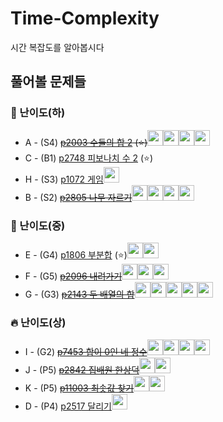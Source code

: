 # Time-Complexity
시간 복잡도를 알아봅시다

## 풀어볼 문제들

### 🍉 난이도(하)
+ A - (S4) ~~[p2003 수들의 합 2](https://www.acmicpc.net/problem/2003) (:star:)~~<img src = "https://github.com/wocjs.png" width="25" height="25"><img src = "https://github.com/sulogc.png" width="25" height="25"><img src = "https://github.com/Frog-Slayer.png" width="25" height="25"><img src = "https://github.com/Summerimm.png" width="25" height="25">
+ C - (B1) [p2748 피보나치 수 2](https://www.acmicpc.net/problem/2748) (:star:)
+ H - (S3) [p1072 게임](https://www.acmicpc.net/problem/1072)<img src = "https://github.com/Frog-Slayer.png" width="25" height="25">
+ B - (S2) ~~[p2805 나무 자르기](https://www.acmicpc.net/problem/2805)~~<img src = "https://github.com/sulogc.png" width="25" height="25"><img src = "https://github.com/wocjs.png" width="25" height="25"><img src = "https://github.com/Frog-Slayer.png" width="25" height="25"><img src = "https://github.com/Summerimm.png" width="25" height="25">

### 🌲 난이도(중)
+ E - (G4) [p1806 부분합](https://www.acmicpc.net/problem/1806)  (:star:)<img src = "https://github.com/Frog-Slayer.png" width="25" height="25"><img src = "https://github.com/sulogc.png" width="25" height="25">
+ F - (G5) ~~[p2096 내려가기](https://www.acmicpc.net/problem/2096)~~<img src = "https://github.com/sulogc.png" width="25" height="25"><img src = "https://github.com/Frog-Slayer.png" width="25" height="25"><img src = "https://github.com/Summerimm.png" width="25" height="25">
+ G - (G3) ~~[p2143 두 배열의 합](https://www.acmicpc.net/problem/2143)~~<img src = "https://github.com/wocjs.png" width="25" height="25"><img src = "https://github.com/sulogc.png" width="25" height="25"><img src = "https://github.com/Frog-Slayer.png" width="25" height="25"><img src = "https://github.com/suchshin.png" width="25" height="25"><img src = "https://github.com/Summerimm.png" width="25" height="25">

### 🔥 난이도(상)
+ I - (G2) ~~[p7453 합이 0인 네 정수](https://www.acmicpc.net/problem/7453)~~<img src = "https://github.com/wocjs.png" width="25" height="25"><img src = "https://github.com/suchshin.png" width="25" height="25"><img src = "https://github.com/sulogc.png" width="25" height="25"><img src = "https://github.com/Frog-Slayer.png" width="25" height="25">
+ J - (P5) ~~[p2842 집배원 한상덕](https://www.acmicpc.net/problem/2842)~~<img src = "https://github.com/sulogc.png" width="25" height="25"><img src = "https://github.com/Frog-Slayer.png" width="25" height="25">
+ K - (P5) ~~[p11003 최솟값 찾기](https://www.acmicpc.net/problem/11003)~~<img src = "https://github.com/Frog-Slayer.png" width="25" height="25"><img src = "https://github.com/sulogc.png" width="25" height="25">
+ D - (P4) [p2517 달리기](https://www.acmicpc.net/problem/2517)<img src = "https://github.com/Frog-Slayer.png" width="25" height="25">
